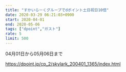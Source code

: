 ```yaml
---
title: "すかいらーくグループでdポイント土日祝日10倍"
date: 2020-03-29 06:21:03+0900
start: 2020-04-01
end: 2020-05-06
tags: ["dpoint","ガスト"]
rate: 5
limit: 500
---
```

04月01日から05月06日まで

https://dpoint.jp/cp_2/skylark_200401_1365/index.html
